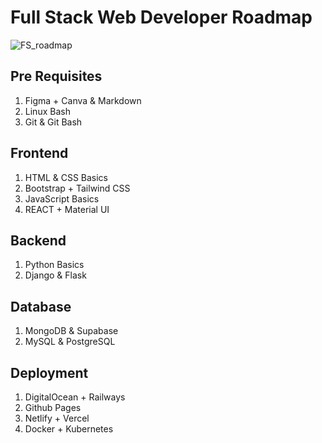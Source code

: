 # Full Stack Web Developer Roadmap
![FS_roadmap](https://user-images.githubusercontent.com/84141920/211140799-fffc7f64-a183-46de-a3a8-7f2356993be9.png)

## Pre Requisites
1. Figma + Canva & Markdown
2. Linux Bash
3. Git & Git Bash
## Frontend
1. HTML & CSS Basics
2. Bootstrap + Tailwind CSS
3. JavaScript Basics
4. REACT + Material UI
## Backend 
1. Python Basics
2. Django & Flask
## Database
1. MongoDB & Supabase
2. MySQL & PostgreSQL
## Deployment 
1. DigitalOcean + Railways
2. Github Pages
3. Netlify + Vercel
4. Docker + Kubernetes
